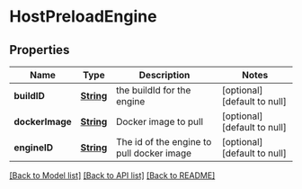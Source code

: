 # HostPreloadEngine
## Properties

Name | Type | Description | Notes
------------ | ------------- | ------------- | -------------
**buildID** | [**String**](string.md) | the buildId for the engine | [optional] [default to null]
**dockerImage** | [**String**](string.md) | Docker image to pull | [optional] [default to null]
**engineID** | [**String**](string.md) | The id of the engine to pull docker image | [optional] [default to null]

[[Back to Model list]](../README.md#documentation-for-models) [[Back to API list]](../README.md#documentation-for-api-endpoints) [[Back to README]](../README.md)

